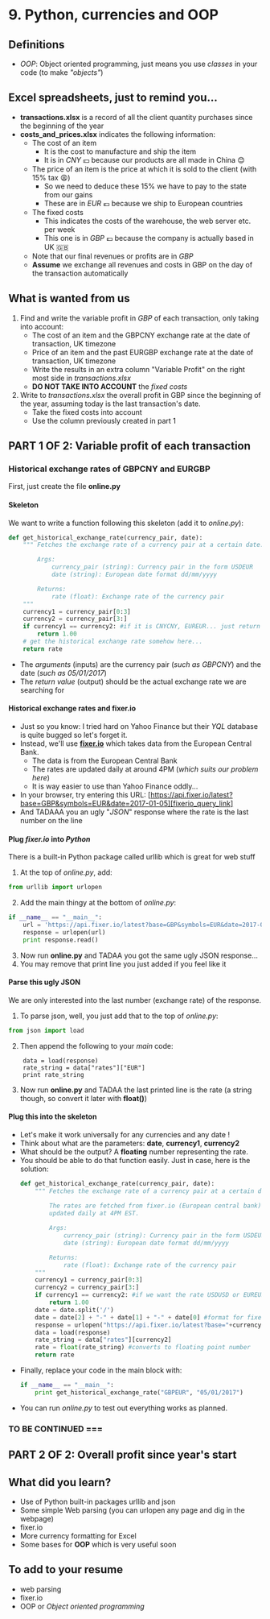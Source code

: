 # 9. Python, currencies and OOP

## Definitions
- *OOP*: Object oriented programming, just means you use *classes* in your code (to make *"objects"*)

## Excel spreadsheets, just to remind you...
- **transactions.xlsx** is a record of all the client quantity purchases since the beginning of the year
- **costs_and_prices.xlsx** indicates the following information:
    - The cost of an item
        - It is the cost to manufacture and ship the item
        - It is in *CNY* :yen: because our products are all made in China :blush:
    - The price of an item is the price at which it is sold to the client (with 15% tax :weary:)
        - So we need to deduce these 15% we have to pay to the state from our gains
        - These are in *EUR* :euro: because we ship to European countries
    - The fixed costs
        - This indicates the costs of the warehouse, the web server etc. per week
        - This one is in *GBP* :pound: because the company is actually based in UK :gb:
    - Note that our final revenues or profits are in *GBP*
    - **Assume** we exchange all revenues and costs in GBP on the day of the transaction automatically

## What is wanted from us
1. Find and write the variable profit in *GBP* of each transaction, only taking into account:
    - The cost of an item and the GBPCNY exchange rate at the date of transaction, UK timezone
    - Price of an item and the past EURGBP exchange rate at the date of transaction, UK timezone
    - Write the results in an extra column "Variable Profit" on the right most side in *transactions.xlsx*
    - **DO NOT TAKE INTO ACCOUNT** the *fixed costs*
2. Write to *transactions.xlsx* the overall profit in GBP since the beginning of the year, assuming today is the last transaction's date.
    - Take the fixed costs into account
    - Use the column previously created in part 1

## PART 1 OF 2: Variable profit of each transaction

### Historical exchange rates of GBPCNY and EURGBP

First, just create the file **online.py**

#### Skeleton
We want to write a function following this skeleton (add it to *online.py*):
```python
def get_historical_exchange_rate(currency_pair, date):
    """ Fetches the exchange rate of a currency pair at a certain date.

        Args:
            currency_pair (string): Currency pair in the form USDEUR
            date (string): European date format dd/mm/yyyy

        Returns:
            rate (float): Exchange rate of the currency pair
    """
    currency1 = currency_pair[0:3]
    currency2 = currency_pair[3:]
    if currency1 == currency2: #if it is CNYCNY, EUREUR... just return 1.00
        return 1.00
    # get the historical exchange rate somehow here...
    return rate
```
- The *arguments* (inputs) are the currency pair (*such as GBPCNY*) and the date (*such as 05/01/2017*)
- The *return value* (output) should be the actual exchange rate we are searching for

#### Historical exchange rates and fixer.io
- Just so you know: I tried hard on Yahoo Finance but their *YQL* database is quite bugged so let's forget it.
- Instead, we'll use [**fixer.io**](fixerio_link) which takes data from the European Central Bank.
    - The data is from the European Central Bank
    - The rates are updated daily at around 4PM (*which suits our problem here*)
    - It is way easier to use than Yahoo Finance oddly...
- In your browser, try entering this URL: [https://api.fixer.io/latest?base=GBP&symbols=EUR&date=2017-01-05][fixerio_query_link]
- And TADAAA you an ugly "*JSON*" response where the rate is the last number on the line

#### Plug *fixer.io* into *Python*
There is a built-in Python package called urllib which is great for web stuff
1. At the top of *online.py*, add:
  ```python
  from urllib import urlopen
  ```
2. Add the main thingy at the bottom of *online.py*:
  ```python
  if __name__ == "__main__":
      url = 'https://api.fixer.io/latest?base=GBP&symbols=EUR&date=2017-01-05'
      response = urlopen(url)
      print response.read()
  ```
3. Now run **online.py** and TADAA you got the same ugly JSON response...
4. You may remove that print line you just added if you feel like it

#### Parse this ugly JSON
We are only interested into the last number (exchange rate) of the response.
1. To parse json, well, you just add that to the top of *online.py*:
  ```python
  from json import load
  ```
2. Then append the following to your *main* code:
  ```
      data = load(response)
      rate_string = data["rates"]["EUR"]
      print rate_string  
  ```
3. Now run **online.py** and TADAA the last printed line is the rate (a string though, so convert it later with **float()**)

#### Plug this into the skeleton
- Let's make it work universally for any currencies and any date !
- Think about what are the parameters: **date**, **currency1**, **currency2**
- What should be the output? A **floating** number representing the rate.
- You should be able to do that function easily. Just in case, here is the solution:
  ```python
  def get_historical_exchange_rate(currency_pair, date):
      """ Fetches the exchange rate of a currency pair at a certain date.
      
          The rates are fetched from fixer.io (European central bank), which are 
          updated daily at 4PM EST.
  
          Args:
              currency_pair (string): Currency pair in the form USDEUR
              date (string): European date format dd/mm/yyyy
  
          Returns:
              rate (float): Exchange rate of the currency pair
      """
      currency1 = currency_pair[0:3]
      currency2 = currency_pair[3:]
      if currency1 == currency2: #if we want the rate USDUSD or EUREUR etc.
          return 1.00
      date = date.split('/')
      date = date[2] + "-" + date[1] + "-" + date[0] #format for fixer.io
      response = urlopen("https://api.fixer.io/latest?base="+currency1+"&symbols="+currency2+"&date="+date)
      data = load(response)
      rate_string = data["rates"][currency2]
      rate = float(rate_string) #converts to floating point number
      return rate
  ```
- Finally, replace your code in the main block with:
  ```python
  if __name__ == "__main__":
      print get_historical_exchange_rate("GBPEUR", "05/01/2017")
  ```
- You can run *online.py* to test out everything works as planned.
  
### TO BE CONTINUED ===


## PART 2 OF 2: Overall profit since year's start

	
## What did you learn?
- Use of Python built-in packages urllib and json
- Some simple Web parsing (you can urlopen any page and dig in the webpage)
- fixer.io
- More currency formatting for Excel
- Some bases for **OOP** which is very useful soon
	
## To add to your resume
- web parsing
- fixer.io
- OOP or *Object oriented programming*


[fixerio_link]: http://fixer.io/
[fixerio_query_link]: https://api.fixer.io/latest?base=GBP&symbols=EUR&date=2017-01-05